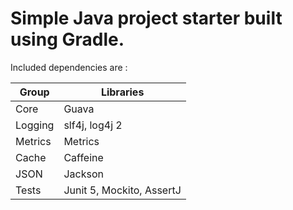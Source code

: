 Simple Java project starter built using Gradle.
================

Included dependencies are :

Group | Libraries
----- | ---------
Core | Guava
Logging | slf4j, log4j 2
Metrics | Metrics
Cache | Caffeine
JSON | Jackson
Tests | Junit 5, Mockito, AssertJ
